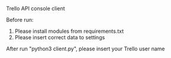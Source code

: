 Trello API console client

Before run:
1. Please install modules from requirements.txt
2. Please insert correct data to settings

After run "python3 client.py", please insert your Trello user name
